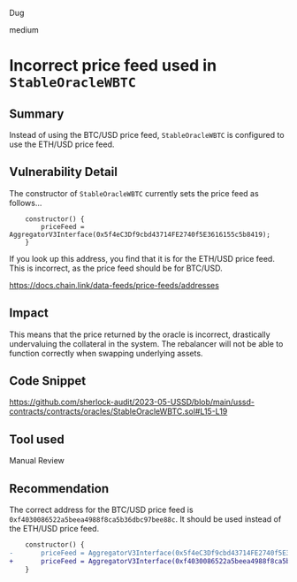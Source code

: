 Dug

medium

# Incorrect price feed used in `StableOracleWBTC`

## Summary

Instead of using the BTC/USD price feed, `StableOracleWBTC` is configured to use the ETH/USD price feed.

## Vulnerability Detail

The constructor of `StableOracleWBTC` currently sets the price feed as follows...

```solidity
    constructor() {
        priceFeed = AggregatorV3Interface(0x5f4eC3Df9cbd43714FE2740f5E3616155c5b8419);
    }
```

If you look up this address, you find that it is for the ETH/USD price feed. This is incorrect, as the price feed should be for BTC/USD.

https://docs.chain.link/data-feeds/price-feeds/addresses

## Impact

This means that the price returned by the oracle is incorrect, drastically undervaluing the collateral in the system. The rebalancer will not be able to function correctly when swapping underlying assets.

## Code Snippet

https://github.com/sherlock-audit/2023-05-USSD/blob/main/ussd-contracts/contracts/oracles/StableOracleWBTC.sol#L15-L19

## Tool used

Manual Review

## Recommendation

The correct address for the BTC/USD price feed is `0xf4030086522a5beea4988f8ca5b36dbc97bee88c`. It should be used instead of the ETH/USD price feed.

```diff
    constructor() {
-       priceFeed = AggregatorV3Interface(0x5f4eC3Df9cbd43714FE2740f5E3616155c5b8419);
+       priceFeed = AggregatorV3Interface(0xf4030086522a5beea4988f8ca5b36dbc97bee88c);
    }
```